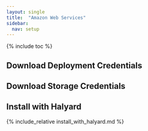 ```yaml
---
layout: single
title:  "Amazon Web Services"
sidebar:
  nav: setup
---
```


{% include toc %}

## Download Deployment Credentials

## Download Storage Credentials

## Install with Halyard

{% include_relative install_with_halyard.md %}
